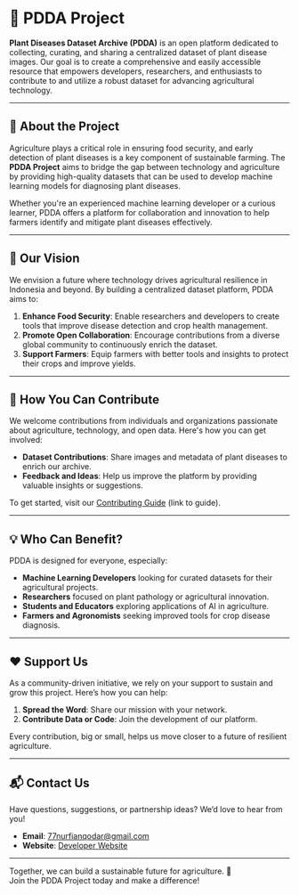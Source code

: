 # 🌱 PDDA Project

**Plant Diseases Dataset Archive (PDDA)** is an open platform dedicated to collecting, curating, and sharing a centralized dataset of plant disease images. Our goal is to create a comprehensive and easily accessible resource that empowers developers, researchers, and enthusiasts to contribute to and utilize a robust dataset for advancing agricultural technology.

---

## 🚀 About the Project

Agriculture plays a critical role in ensuring food security, and early detection of plant diseases is a key component of sustainable farming. The **PDDA Project** aims to bridge the gap between technology and agriculture by providing high-quality datasets that can be used to develop machine learning models for diagnosing plant diseases.

Whether you're an experienced machine learning developer or a curious learner, PDDA offers a platform for collaboration and innovation to help farmers identify and mitigate plant diseases effectively.

---

## 🎯 Our Vision

We envision a future where technology drives agricultural resilience in Indonesia and beyond. By building a centralized dataset platform, PDDA aims to:

1. **Enhance Food Security**: Enable researchers and developers to create tools that improve disease detection and crop health management.
2. **Promote Open Collaboration**: Encourage contributions from a diverse global community to continuously enrich the dataset.
3. **Support Farmers**: Equip farmers with better tools and insights to protect their crops and improve yields.

---

## 🤝 How You Can Contribute

We welcome contributions from individuals and organizations passionate about agriculture, technology, and open data. Here's how you can get involved:

- **Dataset Contributions**: Share images and metadata of plant diseases to enrich our archive.
- **Feedback and Ideas**: Help us improve the platform by providing valuable insights or suggestions.

To get started, visit our [Contributing Guide](#) (link to guide).

---

## 💡 Who Can Benefit?

PDDA is designed for everyone, especially:

- **Machine Learning Developers** looking for curated datasets for their agricultural projects.
- **Researchers** focused on plant pathology or agricultural innovation.
- **Students and Educators** exploring applications of AI in agriculture.
- **Farmers and Agronomists** seeking improved tools for crop disease diagnosis.

---

## ❤️ Support Us

As a community-driven initiative, we rely on your support to sustain and grow this project. Here’s how you can help:

1. **Spread the Word**: Share our mission with your network.
2. **Contribute Data or Code**: Join the development of our platform.
<!-- 3. **Donate**: Your donations help us cover operational costs and improve the platform. -->

<!-- [![Donate Now](https://img.shields.io/badge/Donate-PayPal-blue)](#) (link to donation page) -->

Every contribution, big or small, helps us move closer to a future of resilient agriculture.

---

## 📬 Contact Us

Have questions, suggestions, or partnership ideas? We’d love to hear from you!

- **Email**: 77nurfianqodar@gmail.com
- **Website**: [Developer Website](https://codefyn.online)
<!-- - **Social Media**: Follow us on [Twitter](#), [LinkedIn](#), and [Instagram](#). -->

---

Together, we can build a sustainable future for agriculture. 🌾  
Join the PDDA Project today and make a difference!
